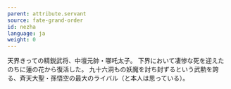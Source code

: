 ```yaml
---
parent: attribute.servant
source: fate-grand-order
id: nezha
language: ja
weight: 0
---
```


天界きっての精鋭武将、中壇元帥・哪吒太子。
下界において凄惨な死を迎えたのちに蓮の花から復活した。
九十六洞もの妖魔を討ち封ずるという武勲を誇る、斉天大聖・孫悟空の最大のライバル（と本人は思っている）。

